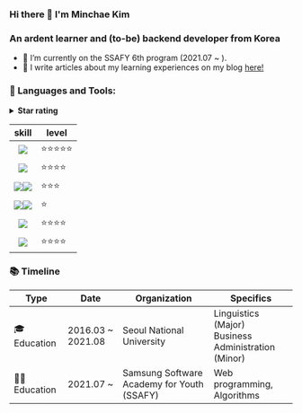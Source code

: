 ### Hi there 👋 I'm Minchae Kim

<h3 align="left">An ardent learner and (to-be) backend developer from Korea</h3>

- 🌱 I’m currently on the SSAFY 6th program (2021.07 ~ ).
- 📝 I write articles about my learning experiences on my blog [here!](https://itzmeee.tistory.com)

<h3 align="left">🍒 Languages and Tools:</h3>
<details><summary><b>Star rating</b></summary>

<ul>

<li>⭐: Just started learning. Able to read and understand code.</li>

<li>⭐⭐: Able to adjust and modify code according to one's purpose.</li>

<li>⭐⭐⭐: Capable of implementing basic functions (e.g. signup, login, CRUD)</li>

<li>⭐⭐⭐⭐: Can use it to cooperate with others.</li>

<li>⭐⭐⭐⭐⭐: Can teach others about it.</li>

</ul>

</details></div>

<p align="center">
  
  | skill | level |
  |---|---|
  |<div align=center><img src="https://img.shields.io/badge/python-3776AB?style=for-the-badge&logo=python&logoColor=white"></div>|⭐⭐⭐⭐⭐|
  |<div align=center><img src="https://img.shields.io/badge/django-092E20?style=for-the-badge&logo=django&logoColor=white"></div>|⭐⭐⭐⭐|
  |<div align=center><img src="https://img.shields.io/badge/spring-6DB33F?style=for-the-badge&logo=spring&logoColor=white"><img src="https://img.shields.io/badge/springboot-6DB33F?style=for-the-badge&logo=springboot&logoColor=white"></div>|⭐⭐⭐|
  |<div align=center><img src="https://img.shields.io/badge/amazonaws-232F3E?style=for-the-badge&logo=amazonaws&logoColor=white"><img src="https://img.shields.io/badge/docker-2496ED?style=for-the-badge&logo=docker&logoColor=white"></div>|⭐|
  |<div align=center><img src="https://img.shields.io/badge/jirasoftware-0052CC?style=for-the-badge&logo=jirasoftware&logoColor=white"></div>|⭐⭐⭐⭐|
  |<div align=center><img src="https://img.shields.io/badge/git-F05032?style=for-the-badge&logo=git&logoColor=white"></div>|⭐⭐⭐⭐|
<div>
</p>

<h3 align="left">📚 Timeline</h3>

| Type | Date | Organization | Specifics |
|---|---|---|---|
| 🎓 Education | 2016.03 ~ 2021.08 | Seoul National University | Linguistics (Major)<br>Business Administration (Minor) |
| 👩‍💻 Education | 2021.07 ~ | Samsung Software Academy for Youth (SSAFY) | Web programming, Algorithms |


<!--<p><img align="left" src="https://github-readme-stats.vercel.app/api/top-langs?username=minchae9&show_icons=true&locale=en&layout=compact" alt="minchae9" /><img align="center" src="https://github-readme-stats.vercel.app/api?username=minchae9&show_icons=true&locale=en" alt="minchae9" /></p>

<p><img align="center" src="https://github-readme-streak-stats.herokuapp.com/?user=minchae9&" alt="minchae9" /></p>-->


<!--
**minchae9/minchae9** is a ✨ _special_ ✨ repository because its `README.md` (this file) appears on your GitHub profile.

Here are some ideas to get you started:

- 🔭 I’m currently working on ...
- 🌱 I’m currently learning ...
- 👯 I’m looking to collaborate on ...
- 🤔 I’m looking for help with ...
- 💬 Ask me about ...
- 📫 How to reach me: ...
- 😄 Pronouns: ...
- ⚡ Fun fact: ...
-->
